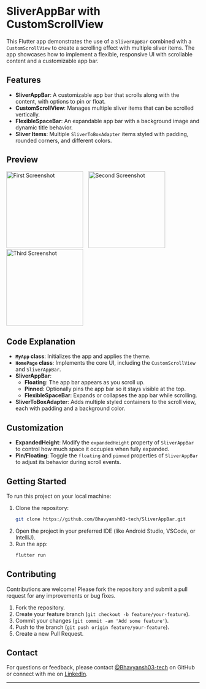 # SliverAppBar with CustomScrollView

This Flutter app demonstrates the use of a `SliverAppBar` combined with a `CustomScrollView` to create a scrolling effect with multiple sliver items. The app showcases how to implement a flexible, responsive UI with scrollable content and a customizable app bar.

## Features
- **SliverAppBar**: A customizable app bar that scrolls along with the content, with options to pin or float.
- **CustomScrollView**: Manages multiple sliver items that can be scrolled vertically.
- **FlexibleSpaceBar**: An expandable app bar with a background image and dynamic title behavior.
- **Sliver Items**: Multiple `SliverToBoxAdapter` items styled with padding, rounded corners, and different colors.

## Preview
<img src="https://github.com/user-attachments/assets/e2b3583f-218b-4aa6-8f83-b02f451adf83" alt="First Screenshot" style="width: 200px; height: auto; margin-right: 10px;">
<img src="https://github.com/user-attachments/assets/fae136a6-39b2-4913-8861-2cc1c82a006f" alt="Second Screenshot" style="width: 200px; height: auto; margin-right: 10px;">
<img src="https://github.com/user-attachments/assets/7d50c275-3375-4bb6-8708-0ce717e9029d" alt="Third Screenshot" style="width: 200px; height: auto;">

## Code Explanation

- **`MyApp` class**: Initializes the app and applies the theme.
- **`HomePage` class**: Implements the core UI, including the `CustomScrollView` and `SliverAppBar`.
- **SliverAppBar**: 
  - **Floating**: The app bar appears as you scroll up.
  - **Pinned**: Optionally pins the app bar so it stays visible at the top.
  - **FlexibleSpaceBar**: Expands or collapses the app bar while scrolling.
- **SliverToBoxAdapter**: Adds multiple styled containers to the scroll view, each with padding and a background color.

## Customization

- **ExpandedHeight**: Modify the `expandedHeight` property of `SliverAppBar` to control how much space it occupies when fully expanded.
- **Pin/Floating**: Toggle the `floating` and `pinned` properties of `SliverAppBar` to adjust its behavior during scroll events.

## Getting Started

To run this project on your local machine:

1. Clone the repository:
   ```bash
   git clone https://github.com/Bhavyansh03-tech/SliverAppBar.git
   ```
2. Open the project in your preferred IDE (like Android Studio, VSCode, or IntelliJ).
3. Run the app:
   ```bash
   flutter run
   ```

## Contributing

Contributions are welcome! Please fork the repository and submit a pull request for any improvements or bug fixes.

1. Fork the repository.
2. Create your feature branch (`git checkout -b feature/your-feature`).
3. Commit your changes (`git commit -am 'Add some feature'`).
4. Push to the branch (`git push origin feature/your-feature`).
5. Create a new Pull Request.

## Contact

For questions or feedback, please contact [@Bhavyansh03-tech](https://github.com/Bhavyansh03-tech) on GitHub or connect with me on [LinkedIn](https://www.linkedin.com/in/bhavyansh03/).

---
